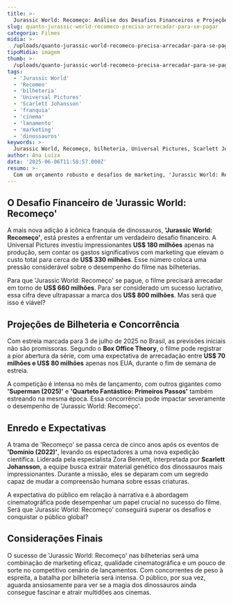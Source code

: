```yaml
---
title: >-
  Jurassic World: Recomeço: Análise dos Desafios Financeiros e Projeções de Bilheteria
slug: quanto-jurassic-world-recomeco-precisa-arrecadar-para-se-pagar
categoria: Filmes
midia: >-
  /uploads/quanto-jurassic-world-recomeco-precisa-arrecadar-para-se-pagar-thumb.jpg
tipoMidia: imagem
thumb: >-
  /uploads/quanto-jurassic-world-recomeco-precisa-arrecadar-para-se-pagar-thumb.jpg
tags:
  - 'Jurassic World'
  - 'Recomeo'
  - 'bilheteria'
  - 'Universal Pictures'
  - 'Scarlett Johansson'
  - 'franquia'
  - 'cinema'
  - 'lanamento'
  - 'marketing'
  - 'dinossauros'
keywords: >-
  Jurassic World, Recomeço, bilheteria, Universal Pictures, Scarlett Johansson, franquia, cinema, lançamento, marketing, dinossauros
author: Ana Luiza
data: '2025-06-06T11:58:57.000Z'
resumo: >-
  Com um orçamento robusto e desafios de marketing, 'Jurassic World: Recomeço' enfrenta a árdua tarefa de alcançar o equilíbrio financeiro nas bilheterias globais. Descubra os números por trás dessa nova jornada jurássica.
---
```


## O Desafio Financeiro de 'Jurassic World: Recomeço'

A mais nova adição à icônica franquia de dinossauros, **'Jurassic World: Recomeço'**, está prestes a enfrentar um verdadeiro desafio financeiro. A Universal Pictures investiu impressionantes **US$ 180 milhões** apenas na produção, sem contar os gastos significativos com marketing que elevam o custo total para cerca de **US$ 330 milhões**. Esse número coloca uma pressão considerável sobre o desempenho do filme nas bilheterias.

Para que 'Jurassic World: Recomeço' se pague, o filme precisará arrecadar em torno de **US$ 660 milhões**. Para ser considerado um sucesso lucrativo, essa cifra deve ultrapassar a marca dos **US$ 800 milhões**. Mas será que isso é viável?

## Projeções de Bilheteria e Concorrência

Com estreia marcada para 3 de julho de 2025 no Brasil, as previsões iniciais não são promissoras. Segundo o **Box Office Theory**, o filme pode registrar a pior abertura da série, com uma expectativa de arrecadação entre **US$ 70 milhões e US$ 80 milhões** apenas nos EUA, durante o fim de semana de estreia.

A competição é intensa no mês de lançamento, com outros gigantes como **'Superman (2025)'** e **'Quarteto Fantástico: Primeiros Passos'** também estreando na mesma época. Essa concorrência pode impactar severamente o desempenho de 'Jurassic World: Recomeço'.

## Enredo e Expectativas

A trama de 'Recomeço' se passa cerca de cinco anos após os eventos de **'Domínio (2022)'**, levando os espectadores a uma nova expedição científica. Liderada pela especialista Zora Bennett, interpretada por **Scarlett Johansson**, a equipe busca extrair material genético dos dinossauros mais impressionantes. Durante a missão, eles se deparam com um segredo capaz de mudar a compreensão humana sobre essas criaturas.

A expectativa do público em relação à narrativa e à abordagem cinematográfica pode desempenhar um papel crucial no sucesso do filme. Será que 'Jurassic World: Recomeço' conseguirá superar os desafios e conquistar o público global?

## Considerações Finais

O sucesso de 'Jurassic World: Recomeço' nas bilheterias será uma combinação de marketing eficaz, qualidade cinematográfica e um pouco de sorte no competitivo cenário de lançamentos. Com concorrentes de peso à espreita, a batalha por bilheteria será intensa. O público, por sua vez, aguarda ansiosamente para ver se a magia dos dinossauros ainda consegue fascinar e atrair multidões aos cinemas.
